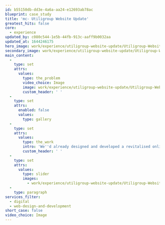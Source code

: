 ```yaml
---
id: b55150db-dd3e-4a6a-aa24-e12693ab78ac
blueprint: case_study
title: 'mc- Utiligroup Website Update'
greatest_hits: false
core:
  - experience
updated_by: c080c544-1e5b-44fb-913c-aaff9b0032aa
updated_at: 1644246175
hero_image: work/experience/utiligroup-website-update/Utiligroup-Website-28-Experience-Full-Image-1360x768.5.jpg
secondary_image: work/experience/utiligroup-website-update/Utiligroup-Website-28-Experience-Secondary-Image-896x597.jpg
main_content:
  -
    type: set
    attrs:
      values:
        type: the_problem
        video_choice: Image
        image: work/experience/utiligroup-website-update/Utiligroup-Website-28-Experience-Large-927x522.jpg
        custom_header: ' '
  -
    type: set
    attrs:
      enabled: false
      values:
        type: gallery
  -
    type: set
    attrs:
      values:
        type: the_work
        intro: 'We''d already designed and developed a revitalised online presence for Utiligroup. With a brand spanking new responsive website, the brand was future-proof and ready to give people a brilliant online experience. But things change in business. With a new vision for the future, Utiligroup wanted us to take things up a notch and build on that fabulous foundation. We needed to shout from the server racks that they''re an industry leading software provider with a technical but exciting approach to what they do. So that''s why we pushed the design and the story even further, with a combination of fluid layered pages built up with energetic motion graphics. The result? Increased unique users year on year and a more effective web experience all round.  '
        custom_header: ' '
  -
    type: set
    attrs:
      values:
        type: slider
        images:
          - work/experience/utiligroup-website-update/Utiligroup-Website-28-Experience-Small-740x416.25.jpg
  -
    type: paragraph
services_filter:
  - digital
  - web-design-and-development
short_case: false
video_choice: Image
---
```

